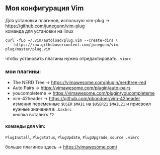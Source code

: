 ## Моя конфигурация Vim  
Для установки плагинов, использую vim-plug -> https://github.com/junegunn/vim-plug  
команда для установки на linux
```
curl -fLo ~/.vim/autoload/plug.vim --create-dirs \
    https://raw.githubusercontent.com/junegunn/vim-plug/master/plug.vim
```
чтобы установить плагины нужно отредактировать `.vimrc`  

### мои плагины:  
* The NERD Tree -> https://vimawesome.com/plugin/nerdtree-red  
* Auto Pairs -> https://vimawesome.com/plugin/auto-pairs  
* youcompleteme -> https://vimawesome.com/plugin/youcompleteme  
* vim-42header -> https://github.com/pbondoer/vim-42header  
изменил переменные `$USER` `$MAIL` на `$USER21` `$MAIL21` и присвоил нужные значения в `.bashrc`  
кнопка вставить `F2`  
#### команды для vim:  
`PlugInstall`, `PlugStatus`, `PlugUpdate`, `PlugUpgrade`, `source .vimrc`  

больше плагинов здесь -> https://vimawesome.com/
